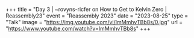 +++
title = "Day 3 | ~rovyns-ricfer on How to Get to Kelvin Zero | Reassembly23"
event = "Reassembly 2023"
date = "2023-08-25"
type = "Talk"
image = "https://img.youtube.com/vi/ImMmhvTBb8s/0.jpg"
url = "https://www.youtube.com/watch?v=ImMmhvTBb8s"
+++